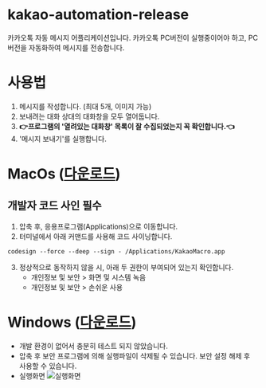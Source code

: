 # kakao-automation-release
카카오톡 자동 메시지 어플리케이션입니다.
카카오톡 PC버전이 실행중이어야 하고, PC버전을 자동화하여 메시지를 전송합니다. 

# 사용법
1. 메시지를 작성합니다. (최대 5개, 이미지 가능)
2. 보내려는 대화 상대의 대화창을 모두 열어둡니다.
3. **👉프로그램의 '열려있는 대화창' 목록이 잘 수집되었는지 꼭 확인합니다.👈**
4. '메시지 보내기'를 실행합니다.

# MacOs ([다운로드](https://github.com/jjhok/kakao-automation-release/tree/main/macos))
## 개발자 코드 사인 필수 
1. 압축 후, 응용프로그램(Applications)으로 이동합니다.
2. 터미널에서 아래 커맨드를 사용해 코드 사이닝합니다.
```
codesign --force --deep --sign - /Applications/KakaoMacro.app
```
3. 정상적으로 동작하지 않을 시, 아래 두 권한이 부여되어 있는지 확인합니다.
   - 개인정보 및 보안 > 화면 및 시스템 녹음
   - 개인정보 및 보안 > 손쉬운 사용

# Windows ([다운로드](https://github.com/jjhok/kakao-automation-release/tree/main/windows))
- 개발 환경이 없어서 충분히 테스트 되지 않았습니다. 
- 압축 후 보안 프로그램에 의해 실행파일이 삭제될 수 있습니다. 보안 설정 해제 후 사용할 수 있습니다.
- 실행화면
![실행화면](https://github.com/jjhok/kakao-automation-release/blob/main/windows/kakaoMacro_windows.gif?raw=true)
